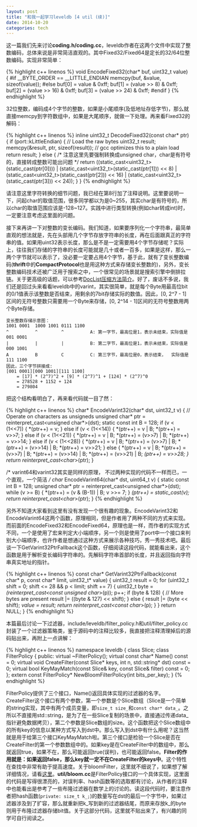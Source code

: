 ```yaml
---
layout: post
title: "和我一起学习leveldb [4 util (续)]"
date: 2014-10-20
categories: tech
---
```


这一篇我们先来讨论**coding.h/coding.cc**，leveldb作者在这两个文件中实现了整数编码，总体来说是非常简洁直观的。其中Fixed32/Fixed64是定长的32/64位整数编码。实现非常简单：

{% highlight c++ linenos %}
void EncodeFixed32(char* buf, uint32_t value) {
#if __BYTE_ORDER == __LITTLE_ENDIAN
    memcpy(buf, &value, sizeof(value));
#else
    buf[0] = value & 0xff;
    buf[1] = (value >> 8) & 0xff;
    buf[2] = (value >> 16) & 0xff;
    buf[3] = (value >> 24) & 0xff;
#endif
}
{% endhighlight %}

32位整数，编码成4个字节的整数，如果是小尾顺序(及低地址存低字节)，那么就直接memcpy到字符数组中，如果是大尾顺序，就做一下处理。再来看Fixed32的解码：

{% highlight c++ linenos %}
inline uint32_t DecodeFixed32(const char* ptr) {
    if (port::kLittleEndian) {
        // Load the raw bytes
        uint32_t result;
        memcpy(&result, ptr, sizeof(result));  // gcc optimizes this to a plain load
        return result;
    } else {
        /* 注意这里先要强制转换成unsigned char，char是有符号的，直接转成整数可能出问题 */
        return ((static_cast<uint32_t>(static_cast<unsigned char>(ptr[0])))
                | (static_cast<uint32_t>(static_cast<unsigned char>(ptr[1])) << 8)
                | (static_cast<uint32_t>(static_cast<unsigned char>(ptr[2])) << 16)
                | (static_cast<uint32_t>(static_cast<unsigned char>(ptr[3])) << 24));
    }
}
{% endhighlight %}

请注意这里字符转换的细节问题，我已经在第8行加了注释说明。这里要说明一下，问起char的取值范围，很多同学都以为是0~255，其实char是有符号的，所以char的取值范围应该是-128~127。实践中进行类型转换(例如char转成int)时，一定要注意考虑这里面的问题。

接下来再讲一下对整数的变长编码。我们知道，如果要序列化一个字符串，最简单直观的想法就是，先在头部用几个字节存放字符串的长度，再在后面跟真正的字符串的值。如果用uint32表示长度，那么是不是一定需要用4个字节存储呢？实际上，往往我们存储的字符串的长度可能就是几十或者一百多，如果是这样，那么一两个字节就可以表示了，没必要一定要占用4个字节，基于此，就有了变长整数编码(**thrift**中的**CompactProtocol**也是用这种方式来存储变长整数的)，另外，变长整数编码技术还被广泛用于搜索之中，一个很常见的场景就是搜索引擎中倒排拉链。关于更高级的话题，可以参考[DocList压缩方法简介][doclist]。好了，废话不多说，我们还是回过头来看看leveldb中的varint，其实很简单，就是每个Byte用最高位bit的0/1值表示该整数是否结束，用剩余的7bit存储实际的数值。因此，[0, 2^7 - 1]区间的无符号整数只需要用一个Byte来存储，[0, 2^14 - 1]区间的无符号整数用两个Byte存储。

    变长整数存储示意图：
    1001 0001  1000 1001 0111 1100
    ^          ^         ^          A: 第一字节，最高位是1，表示未结束，实际值是 001 0001
    |          |         |          B: 第二字节，最高位是1，表示未结束，实际值是 000 1001
    A          B         C          C: 第三字节，最高位是0，表示结束，  实际值是 111 1100
    因此，三个字节拼接成: 
    [001 0001][000 1001][111 1100]
        = [17] * (2^7)^2 + [9] * (2^7)^1 + [124] * (2^7)^0
        = 278528 + 1152 + 124
        = 279804

把这个结构看明白了，再来看代码就一目了然：

{% highlight c++ linenos %}
char* EncodeVarint32(char* dst, uint32_t v) {
    // Operate on characters as unsigneds
    unsigned char* ptr = reinterpret_cast<unsigned char*>(dst);
    static const int B = 128;
    if (v < (1<<7)) {
        *(ptr++) = v;
    } else if (v < (1<<14)) {
        *(ptr++) = v | B;
        *(ptr++) = v>>7;
    } else if (v < (1<<21)) {
        *(ptr++) = v | B;
        *(ptr++) = (v>>7) | B;
        *(ptr++) = v>>14;
    } else if (v < (1<<28)) {
        *(ptr++) = v | B;
        *(ptr++) = (v>>7) | B;
        *(ptr++) = (v>>14) | B;
        *(ptr++) = v>>21;
    } else {
        *(ptr++) = v | B;
        *(ptr++) = (v>>7) | B;
        *(ptr++) = (v>>14) | B;
        *(ptr++) = (v>>21) | B;
        *(ptr++) = v>>28;
    }
    return reinterpret_cast<char*>(ptr);
}

/* varint64和varint32其实是同样的原理，
   不过两种实现的代码不一样而已，一个直观，一个简洁 */
char* EncodeVarint64(char* dst, uint64_t v) {
    static const int B = 128;
    unsigned char* ptr = reinterpret_cast<unsigned char*>(dst);
    while (v >= B) {
        *(ptr++) = (v & (B-1)) | B;
        v >>= 7;
    }
    *(ptr++) = static_cast<unsigned char>(v);
    return reinterpret_cast<char*>(ptr);
}
{% endhighlight %}

另外不知道大家看到这里有没有发现一个很有趣的现象。EncodeVarint32和EncodeVarint64这两个函数，原理相同，但是作者用了两种不同的方式来实现。而前面的EncodeFixed32和EncodeFixed64，原理也是一样，而作者的实现方式不同，一个是使用了宏来判定大小端顺序，另一个则是使用了port中一个接口来判别大小端顺序，也许作者是想通过这种方式来展示各种技巧，秀一秀技术吧。最后谈一下GetVarint32PtrFallback这个函数，仔细阅读这段代码，就能看出来，这个函数是用于解析变长编码字符串的。先解码字符串首部的长度，并且返回指向字符串真实地址的指针。

{% highlight c++ linenos %}
const char* GetVarint32PtrFallback(const char* p, const char* limit, uint32_t* value) {
    uint32_t result = 0;
    for (uint32_t shift = 0; shift <= 28 && p < limit; shift += 7) {
        uint32_t byte = *(reinterpret_cast<const unsigned char*>(p));
        p++;
        if (byte & 128) {
            // More bytes are present
            result |= ((byte & 127) << shift);
        } else {
            result |= (byte << shift);
            *value = result;
            return reinterpret_cast<const char*>(p);
        }
    }
    return NULL;
}
{% endhighlight %}

本篇最后讨论一下过滤器，include/leveldb/filter_policy.h和util/filter_policy.cc封装了一个过滤器策略类，鉴于源码中的注释比较多，我直接把注释清理掉后的源码贴出来，再附上一点讲解：

{% highlight c++ linenos %}
namespace leveldb {
    class Slice;
    class FilterPolicy {
        public:
            virtual ~FilterPolicy();
            virtual const char* Name() const = 0;
            virtual void CreateFilter(const Slice* keys, int n, std::string* dst) const = 0;
            virtual bool KeyMayMatch(const Slice& key, const Slice& filter) const = 0;
    };
    extern const FilterPolicy* NewBloomFilterPolicy(int bits_per_key);
}
{% endhighlight %}

FilterPolicy提供了三个接口，Name()返回具体实现的过滤器的名字。CreateFilter这个接口有两个参数，第一个参数是个Slice数组（Slice是一个简单的string实现，其中有两个成员变量，即`size_t size_`和`const char* data_`。之所以不直接用std::string，是为了在一些Slice复制的场景中，直接通过传递data_指针避免数据拷贝），第二个参数是Slice数组的size。这个函数把这个Slice数组中的所有key的信息以某种方式写入到dst中。那么写入到dst中有什么用呢？这当然就是用于给第三个接口KeyMayMatch啦。第三个接口是检验一个Slice是否在CreateFilter的第一个参数数组中的。如果key是在CreateFilter中的数组中，那么就返回true，如果不在，那么可能返回true(误判)，也可能返回false。**Filter的作用就是：如果返回false，那么key就一定不在CreateFilter的keys中**。这个特性在查找中非常有助于提高速度。关于bloomFilter，这里就不细说了，如果想了解详细情况，请看[这里][bloomFilter]。**util/bloom.cc**是FilterPolicy接口的一个具体实现，这里面的代码是写得很漂亮的，对误判率、hash函数等的选取都有讨论，从作者的注释中也能看出是参考了一些布隆过滤器在数学上的讨论的。读这段代码时，要注意作者把hash函数(`private: size_t k_;`)的数量写在dst的最后一个字节中，如果过滤器涉及到了扩容，那么就重新把k_写到新的过滤器结尾，而原来存放k_的byte则用于布隆过滤器存储bit值。关于这部分代码，这里就不贴出来了，有兴趣的同学可自行阅读之。

[doclist]: http://www.searchtb.com/2011/07/doclist-compress.html
[bloomFilter]: http://en.wikipedia.org/wiki/Bloom_filter

